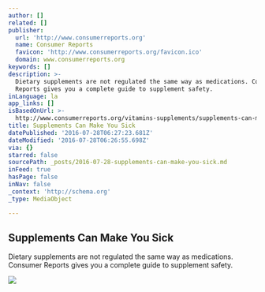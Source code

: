 ```yaml
---
author: []
related: []
publisher:
  url: 'http://www.consumerreports.org'
  name: Consumer Reports
  favicon: 'http://www.consumerreports.org/favicon.ico'
  domain: www.consumerreports.org
keywords: []
description: >-
  Dietary supplements are not regulated the same way as medications. Consumer
  Reports gives you a complete guide to supplement safety.
inLanguage: la
app_links: []
isBasedOnUrl: >-
  http://www.consumerreports.org/vitamins-supplements/supplements-can-make-you-sick/
title: Supplements Can Make You Sick
datePublished: '2016-07-28T06:27:23.681Z'
dateModified: '2016-07-28T06:26:55.698Z'
via: {}
starred: false
sourcePath: _posts/2016-07-28-supplements-can-make-you-sick.md
inFeed: true
hasPage: false
inNav: false
_context: 'http://schema.org'
_type: MediaObject

---
```

<article style=""><h1>Supplements Can Make You Sick</h1><p>Dietary supplements are not regulated the same way as medications. Consumer Reports gives you a complete guide to supplement safety.</p><img src="http://www.consumerreports.org:80/content/dam/cro/magazine-articles/2016/September/CR_Magazine_Hero_Supplements_Complete_Guide_07-16.jpg" /></article>